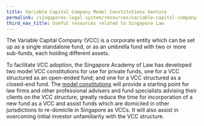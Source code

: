```yaml
---
title: Variable Capital Company Model Constitutions Venture
permalink: /singapores-legal-system/resources/variable-capital-company-model-constitutions-venture/
third_nav_title: Useful resources related to Singapore Law
---
```

The Variable Capital Company (VCC) is a corporate entity which can be set up as a single standalone fund, or as an umbrella fund with two or more sub-funds, each holding different assets. 

To facilitate VCC adoption, the Singapore Academy of Law has developed two model VCC constitutions for use for private funds, one for a VCC structured as an open-ended fund; and one for a VCC structured as a closed-end fund. The [model constitutions](https://www.singaporelawwatch.sg/About-Singapore-Law/VCC-Model-Constitutions) will provide a starting point for law firms and other professional advisers and fund specialists advising their clients on the VCC structure, greatly reduce the time for incorporation of a new fund as a VCC and assist funds which are domiciled in other jurisdictions to re-domicile in Singapore as VCCs.  It will also assist in overcoming initial investor unfamiliarity with the VCC structure. 
